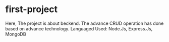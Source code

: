 # first-project

Here, The project is about beckend. The advance CRUD operation has done based on advance technology.
Languaged Used: Node.Js, Express.Js, MongoDB
